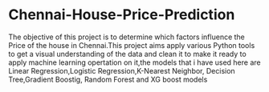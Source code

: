 # Chennai-House-Price-Prediction
The objective of this project is to determine which factors influence the Price of the house in Chennai.This project aims apply various Python tools to get a visual understanding of the data and clean it to make it ready to apply machine learning opertation on it,the models that i have used here are Linear Regression,Logistic Regression,K-Nearest Neighbor, Decision Tree,Gradient Boostig, Random Forest and XG boost models
